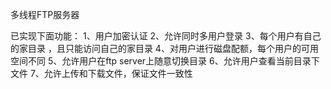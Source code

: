 多线程FTP服务器

已实现下面功能：
1、用户加密认证
2、允许同时多用户登录
3、每个用户有自己的家目录 ，且只能访问自己的家目录
4、对用户进行磁盘配额，每个用户的可用空间不同
5、允许用户在ftp server上随意切换目录
6、允许用户查看当前目录下文件
7、允许上传和下载文件，保证文件一致性